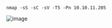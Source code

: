 ```
nmap -sS -sC -sV -T5 -Pn 10.10.11.205
```
![image](https://github.com/regarmulia/HTB/assets/33616880/8c945ce1-850e-47d9-b545-95e5d5be3b31)
